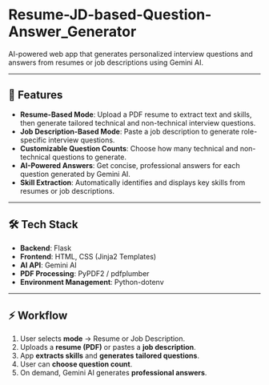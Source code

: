 # Resume-JD-based-Question-Answer_Generator
AI-powered web app that generates personalized interview questions and answers from resumes or job descriptions using Gemini AI.

---

## 📌 Features  
- **Resume-Based Mode**: Upload a PDF resume to extract text and skills, then generate tailored technical and non-technical interview questions.  
- **Job Description-Based Mode**: Paste a job description to generate role-specific interview questions.  
- **Customizable Question Counts**: Choose how many technical and non-technical questions to generate.  
- **AI-Powered Answers**: Get concise, professional answers for each question generated by Gemini AI.  
- **Skill Extraction**: Automatically identifies and displays key skills from resumes or job descriptions.  

---

## 🛠️ Tech Stack  
- **Backend**: Flask  
- **Frontend**: HTML, CSS (Jinja2 Templates)  
- **AI API**: Gemini AI  
- **PDF Processing**: PyPDF2 / pdfplumber  
- **Environment Management**: Python-dotenv  

---

## ⚡ Workflow  
1. User selects **mode** → Resume or Job Description.  
2. Uploads a **resume (PDF)** or pastes a **job description**.  
3. App **extracts skills** and **generates tailored questions**.  
4. User can **choose question count**.  
5. On demand, Gemini AI generates **professional answers**.  
